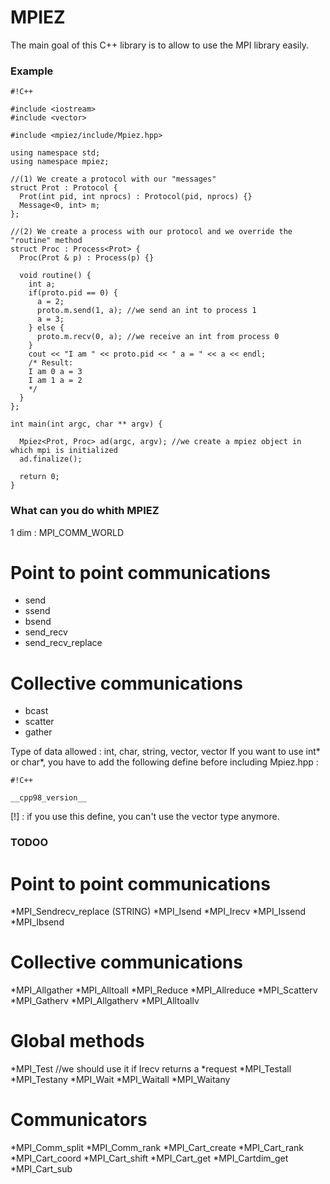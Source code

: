 # MPIEZ #

The main goal of this C++ library is to allow to use the MPI library easily. 

### Example ###


```
#!C++

#include <iostream>
#include <vector>

#include <mpiez/include/Mpiez.hpp>

using namespace std;
using namespace mpiez;

//(1) We create a protocol with our "messages"
struct Prot : Protocol {
  Prot(int pid, int nprocs) : Protocol(pid, nprocs) {}
  Message<0, int> m;
};

//(2) We create a process with our protocol and we override the "routine" method
struct Proc : Process<Prot> {
  Proc(Prot & p) : Process(p) {}

  void routine() {
    int a;
    if(proto.pid == 0) {
      a = 2;
      proto.m.send(1, a); //we send an int to process 1
      a = 3;
    } else {
      proto.m.recv(0, a); //we receive an int from process 0
    }
    cout << "I am " << proto.pid << " a = " << a << endl; 
    /* Result:
    I am 0 a = 3
    I am 1 a = 2
    */
  }
};

int main(int argc, char ** argv) {

  Mpiez<Prot, Proc> ad(argc, argv); //we create a mpiez object in which mpi is initialized
  ad.finalize();
  
  return 0;
}
```


### What can you do whith MPIEZ ###

1 dim : MPI_COMM_WORLD

# Point to point communications
* send
* ssend
* bsend
* send_recv
* send_recv_replace

# Collective communications
* bcast
* scatter
* gather

Type of data allowed : int, char, string, vector<int>, vector<char>
If you want to use int* or char*, you have to add the following define before including Mpiez.hpp : 

```
#!C++

__cpp98_version__ 
```


[!] : if you use this define, you can't use the vector type anymore.

### TODOO ###

# Point to point communications
*MPI_Sendrecv_replace (STRING)
*MPI_Isend
*MPI_Irecv
*MPI_Issend
*MPI_Ibsend

# Collective communications
*MPI_Allgather
*MPI_Alltoall
*MPI_Reduce
*MPI_Allreduce
*MPI_Scatterv
*MPI_Gatherv
*MPI_Allgatherv
*MPI_Alltoallv

# Global methods
*MPI_Test        //we should use it if Irecv returns a *request
*MPI_Testall
*MPI_Testany
*MPI_Wait
*MPI_Waitall
*MPI_Waitany

# Communicators
*MPI_Comm_split
*MPI_Comm_rank
*MPI_Cart_create
*MPI_Cart_rank
*MPI_Cart_coord
*MPI_Cart_shift
*MPI_Cart_get
*MPI_Cartdim_get
*MPI_Cart_sub